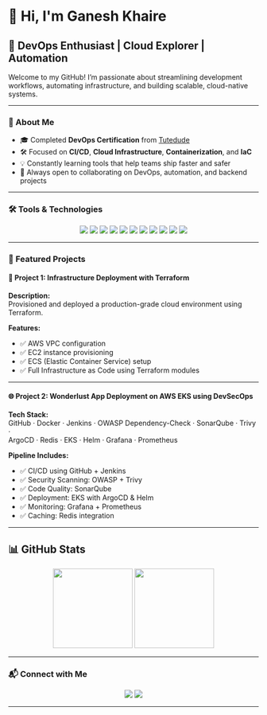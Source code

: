 
# 👋 Hi, I'm Ganesh Khaire

## 🚀 DevOps Enthusiast | Cloud Explorer | Automation

Welcome to my GitHub! I’m passionate about streamlining development workflows, automating infrastructure, and building scalable, cloud-native systems.

---

### 🧠 About Me
- 🎓 Completed **DevOps Certification** from [Tutedude](https://tutedude.in)
- 🛠️ Focused on **CI/CD**, **Cloud Infrastructure**, **Containerization**, and **IaC**
- 💡 Constantly learning tools that help teams ship faster and safer
- 🤝 Always open to collaborating on DevOps, automation, and backend projects

---

### 🛠️ Tools & Technologies

<p align="center">
  <img src="https://img.shields.io/badge/-Docker-2496ED?style=flat&logo=docker&logoColor=white" />
  <img src="https://img.shields.io/badge/-GitHub Actions-2088FF?style=flat&logo=github-actions&logoColor=white" />
  <img src="https://img.shields.io/badge/-Terraform-623CE4?style=flat&logo=terraform&logoColor=white" />
  <img src="https://img.shields.io/badge/-AWS-FF9900?style=flat&logo=amazon-aws&logoColor=white" />
  <img src="https://img.shields.io/badge/-Linux-FCC624?style=flat&logo=linux&logoColor=black" />
  <img src="https://img.shields.io/badge/-Python-3776AB?style=flat&logo=python&logoColor=white" />
  <img src="https://img.shields.io/badge/-Bash-4EAA25?style=flat&logo=gnubash&logoColor=white" />
  <img src="https://img.shields.io/badge/Kubernetes-326CE5?style=flat&logo=kubernetes&logoColor=white" />
  <img src="https://img.shields.io/badge/Jenkins-D24939?style=flat&logo=jenkins&logoColor=white" />
  <img src="https://img.shields.io/badge/Prometheus-E6522C?style=flat&logo=prometheus&logoColor=white" />
  <img src="https://img.shields.io/badge/Grafana-F46800?style=flat&logo=grafana&logoColor=white" />
</p>

---

### 📂 Featured Projects

#### 🚀 Project 1: Infrastructure Deployment with Terraform

**Description:**  
Provisioned and deployed a production-grade cloud environment using Terraform.

**Features:**
- ✅ AWS VPC configuration  
- ✅ EC2 instance provisioning  
- ✅ ECS (Elastic Container Service) setup  
- ✅ Full Infrastructure as Code using Terraform modules

---

#### 🌐 Project 2: Wonderlust App Deployment on AWS EKS using DevSecOps

**Tech Stack:**  
GitHub · Docker · Jenkins · OWASP Dependency-Check · SonarQube · Trivy ·  
ArgoCD · Redis · EKS · Helm · Grafana · Prometheus

**Pipeline Includes:**
- ✅ CI/CD using GitHub + Jenkins  
- ✅ Security Scanning: OWASP + Trivy  
- ✅ Code Quality: SonarQube  
- ✅ Deployment: EKS with ArgoCD & Helm  
- ✅ Monitoring: Grafana + Prometheus  
- ✅ Caching: Redis integration

---
## 📊 GitHub Stats  

<p align="center">
  <img src="https://github-readme-stats.vercel.app/api?username=ganeshkhairedevops&show_icons=true&theme=radical" height="160" />
  <img src="https://github-readme-streak-stats.herokuapp.com/?user=ganeshkhairedevops&theme=radical" height="160" />
</p>

---

### 📬 Connect with Me

<p align="center">
  <a href="https://www.linkedin.com/in/ganesh-khaire-518aa450"><img src="https://img.shields.io/badge/-LinkedIn-0077B5?style=flat&logo=linkedin&logoColor=white"/></a>
  <a href="mailto:ganeshkhaire14@gmail.com"><img src="https://img.shields.io/badge/-Email-D14836?style=flat&logo=gmail&logoColor=white"/></a>
</p>

---
